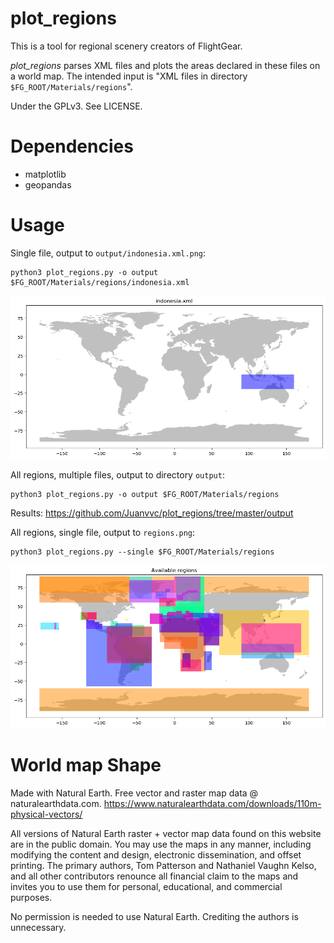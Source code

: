 # plot_regions

This is a tool for regional scenery creators of FlightGear.

*plot_regions* parses XML files and plots the areas declared in these files on a world map. The intended input is "XML files in directory `$FG_ROOT/Materials/regions`".

Under the GPLv3. See LICENSE.

# Dependencies

- matplotlib
- geopandas

# Usage

Single file, output to `output/indonesia.xml.png`:

```
python3 plot_regions.py -o output $FG_ROOT/Materials/regions/indonesia.xml
```

![Indonesia](https://raw.githubusercontent.com/Juanvvc/plot_regions/master/output/indonesia.xml.png)

All regions, multiple files, output to directory `output`:

```
python3 plot_regions.py -o output $FG_ROOT/Materials/regions
```

Results: <https://github.com/Juanvvc/plot_regions/tree/master/output>

All regions, single file, output to `regions.png`:

```
python3 plot_regions.py --single $FG_ROOT/Materials/regions
```

![All regions](https://raw.githubusercontent.com/Juanvvc/plot_regions/master/regions.png)

# World map Shape

Made with Natural Earth. Free vector and raster map data @ naturalearthdata.com.
<https://www.naturalearthdata.com/downloads/110m-physical-vectors/>

All versions of Natural Earth raster + vector map data found on this website
are in the public domain. You may use the maps in any manner, including
modifying the content and design, electronic dissemination, and offset
printing. The primary authors, Tom Patterson and Nathaniel Vaughn Kelso, and
all other contributors renounce all financial claim to the maps and invites you
to use them for personal, educational, and commercial purposes.

No permission is needed to use Natural Earth. Crediting the authors is
unnecessary.
